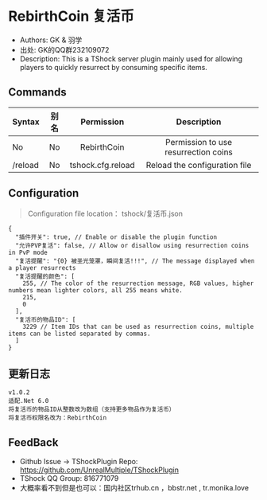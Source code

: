 # RebirthCoin 复活币

- Authors: GK & 羽学
- 出处: GK的QQ群232109072
- Description: This is a TShock server plugin mainly used for allowing players to quickly resurrect by consuming specific items.

## Commands

| Syntax  |  别名 |                     Permission                    |              Description             |
| ------- | :-: | :-----------------------------------------------: | :----------------------------------: |
| No      |  No |                    RebirthCoin                    | Permission to use resurrection coins |
| /reload |  No | tshock.cfg.reload |     Reload the configuration file    |

## Configuration

> Configuration file location： tshock/复活币.json

```json5
{
  "插件开关": true, // Enable or disable the plugin function
  "允许PVP复活": false, // Allow or disallow using resurrection coins in PvP mode
  "复活提醒": "{0} 被圣光笼罩，瞬间复活!!!", // The message displayed when a player resurrects
  "复活提醒的颜色": [
    255, // The color of the resurrection message, RGB values, higher numbers mean lighter colors, all 255 means white.
    215,
    0
  ],
  "复活币的物品ID": [
    3229 // Item IDs that can be used as resurrection coins, multiple items can be listed separated by commas.
  ]
}
```

## 更新日志

```
v1.0.2
适配.Net 6.0
将复活币的物品ID从整数改为数组（支持更多物品作为复活币）
将复活币权限名改为：RebirthCoin
```

## FeedBack

- Github Issue -> TShockPlugin Repo: https://github.com/UnrealMultiple/TShockPlugin
- TShock QQ Group: 816771079
- 大概率看不到但是也可以：国内社区trhub.cn ，bbstr.net , tr.monika.love
